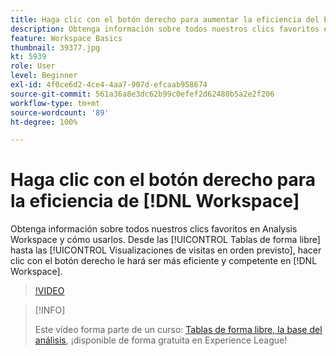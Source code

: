 ```yaml
---
title: Haga clic con el botón derecho para aumentar la eficiencia del Espacio de trabajo
description: Obtenga información sobre todos nuestros clics favoritos en Analysis Workspace y cómo usarlos. Desde las tablas de forma libre hasta las visualizaciones de visitas en el orden previsto, al hacer clic con el botón derecho, se obtiene una mayor eficiencia y aptitud en el espacio de trabajo.
feature: Workspace Basics
thumbnail: 39377.jpg
kt: 5939
role: User
level: Beginner
exl-id: 4f0ce6d2-4ce4-4aa7-907d-efcaab958674
source-git-commit: 561a36a8e3dc62b99c0efef2d62480b5a2e2f206
workflow-type: tm+mt
source-wordcount: '89'
ht-degree: 100%

---
```


# Haga clic con el botón derecho para la eficiencia de [!DNL Workspace]

Obtenga información sobre todos nuestros clics favoritos en Analysis Workspace y cómo usarlos. Desde las [!UICONTROL Tablas de forma libre] hasta las [!UICONTROL Visualizaciones de visitas en orden previsto], hacer clic con el botón derecho le hará ser más eficiente y competente en [!DNL Workspace].

>[!VIDEO](https://video.tv.adobe.com/v/39377/?quality=12&learn=on)

>[!INFO]
>
> Este vídeo forma parte de un curso: [Tablas de forma libre, la base del análisis](https://experienceleague.adobe.com/?recommended=Analytics-U-1-2020.3), ¡disponible de forma gratuita en Experience League!
